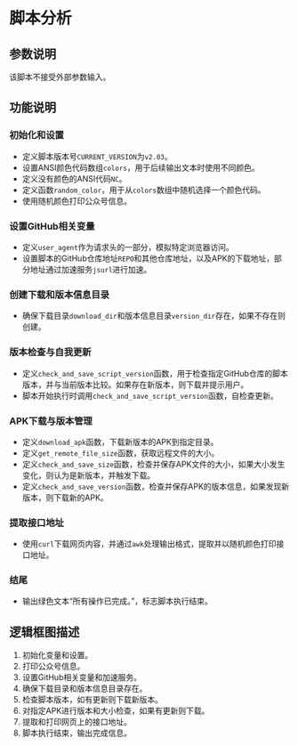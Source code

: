 # 脚本分析

## 参数说明

该脚本不接受外部参数输入。

## 功能说明

### 初始化和设置
- 定义脚本版本号`CURRENT_VERSION`为`v2.03`。
- 设置ANSI颜色代码数组`colors`，用于后续输出文本时使用不同颜色。
- 定义没有颜色的ANSI代码`NC`。
- 定义函数`random_color`，用于从`colors`数组中随机选择一个颜色代码。
- 使用随机颜色打印公众号信息。

### 设置GitHub相关变量
- 定义`user_agent`作为请求头的一部分，模拟特定浏览器访问。
- 设置脚本的GitHub仓库地址`REPO`和其他仓库地址，以及APK的下载地址，部分地址通过加速服务`jsurl`进行加速。

### 创建下载和版本信息目录
- 确保下载目录`download_dir`和版本信息目录`version_dir`存在，如果不存在则创建。

### 版本检查与自我更新
- 定义`check_and_save_script_version`函数，用于检查指定GitHub仓库的脚本版本，并与当前版本比较。如果存在新版本，则下载并提示用户。
- 脚本开始执行时调用`check_and_save_script_version`函数，自检查更新。

### APK下载与版本管理
- 定义`download_apk`函数，下载新版本的APK到指定目录。
- 定义`get_remote_file_size`函数，获取远程文件的大小。
- 定义`check_and_save_size`函数，检查并保存APK文件的大小，如果大小发生变化，则认为是新版本，并触发下载。
- 定义`check_and_save_version`函数，检查并保存APK的版本信息，如果发现新版本，则下载新的APK。

### 提取接口地址
- 使用`curl`下载网页内容，并通过`awk`处理输出格式，提取并以随机颜色打印接口地址。

### 结尾
- 输出绿色文本“所有操作已完成。”，标志脚本执行结束。

## 逻辑框图描述

1. 初始化变量和设置。
2. 打印公众号信息。
3. 设置GitHub相关变量和加速服务。
4. 确保下载目录和版本信息目录存在。
5. 检查脚本版本，如有更新则下载新版本。
6. 对指定APK进行版本和大小检查，如果有更新则下载。
7. 提取和打印网页上的接口地址。
8. 脚本执行结束，输出完成信息。
